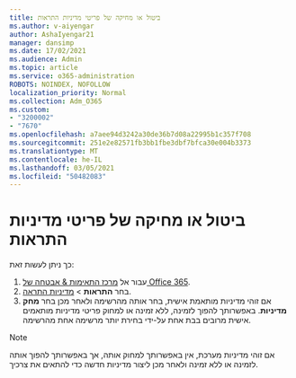 ```yaml
---
title: ביטול או מחיקה של פריטי מדיניות התראות
ms.author: v-aiyengar
author: AshaIyengar21
manager: dansimp
ms.date: 17/02/2021
ms.audience: Admin
ms.topic: article
ms.service: o365-administration
ROBOTS: NOINDEX, NOFOLLOW
localization_priority: Normal
ms.collection: Adm_O365
ms.custom:
- "3200002"
- "7670"
ms.openlocfilehash: a7aee94d3242a30de36b7d08a22995b1c357f708
ms.sourcegitcommit: 251e2e82571fb3bb1fbe3dbf7bfca30e004b3373
ms.translationtype: MT
ms.contentlocale: he-IL
ms.lasthandoff: 03/05/2021
ms.locfileid: "50482083"
---
```

# <a name="turn-off-or-delete-alert-policies"></a>ביטול או מחיקה של פריטי מדיניות התראות

כך ניתן לעשות זאת:

1. עבור אל [מרכז התאימות & אבטחה של Office 365](https://go.microsoft.com/fwlink/p/?linkid=2077143).
1. בחר **התראות**  >  [מדיניות התראה](https://go.microsoft.com/fwlink/?linkid=2103208).
1. אם זוהי מדיניות מותאמת אישית, בחר אותה מהרשימה ולאחר מכן בחר **מחק מדיניות**. באפשרותך להפוך לזמינה, ללא זמינה או למחוק פריטי מדיניות מותאמים אישית מרובים בבת אחת על-ידי בחירת יותר מרשימה אחת מהרשימה.

> [!NOTE]
> אם זוהי מדיניות מערכת, אין באפשרותך למחוק אותה, אך באפשרותך להפוך אותה לזמינה או ללא זמינה ולאחר מכן ליצור מדיניות חדשה כדי להתאים את צרכיך.
